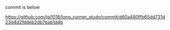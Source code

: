 
commit is below

https://github.com/jgj1018/long_runner_study/commit/d60a480ffb65dd731d23d4d2fddeb2db7bab1d4b